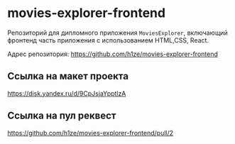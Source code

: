 # movies-explorer-frontend

Репозиторий для дипломного приложения `MoviesExplorer`, включающий фронтенд часть приложения с использованием HTML,CSS, React.

Адрес репозитория: https://github.com/h1ze/movies-explorer-frontend

## Ссылка на макет проекта

https://disk.yandex.ru/d/9CpJsjaYpptlzA

## Ссылка на пул реквест

https://github.com/h1ze/movies-explorer-frontend/pull/2

